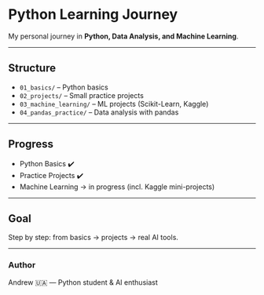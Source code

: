 # Python Learning Journey  

My personal journey in **Python, Data Analysis, and Machine Learning**.  

---

## Structure  
- `01_basics/` – Python basics  
- `02_projects/` – Small practice projects  
- `03_machine_learning/` – ML projects (Scikit-Learn, Kaggle)  
- `04_pandas_practice/` – Data analysis with pandas  

---

## Progress  
- Python Basics ✔️  
- Practice Projects ✔️  
- Machine Learning → in progress (incl. Kaggle mini-projects)  

---

## Goal  
Step by step: from basics → projects → real AI tools.  

---

### Author  
Andrew 🇺🇦 — Python student & AI enthusiast  
